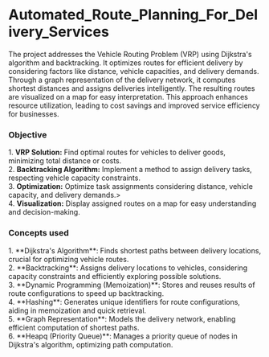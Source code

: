 # Automated_Route_Planning_For_Delivery_Services
The project addresses the Vehicle Routing Problem (VRP) using Dijkstra's algorithm and backtracking. It optimizes routes for efficient delivery by considering factors like distance, vehicle capacities, and delivery demands. Through a graph representation of the delivery network, it computes shortest distances and assigns deliveries intelligently. The resulting routes are visualized on a map for easy interpretation. This approach enhances resource utilization, leading to cost savings and improved service efficiency for businesses.

<h3>Objective</h3>
1. <b>VRP Solution:</b> Find optimal routes for vehicles to deliver goods, minimizing total distance or costs.<br>
2. <b>Backtracking Algorithm:</b> Implement a method to assign delivery tasks, respecting vehicle capacity constraints.<br>
3. <b>Optimization:</b> Optimize task assignments considering distance, vehicle capacity, and delivery demands.><br>
4. <b>Visualization:</b> Display assigned routes on a map for easy understanding and decision-making.<br>

<h3>Concepts used</h3>
1. **Dijkstra's Algorithm**: Finds shortest paths between delivery locations, crucial for optimizing vehicle routes.<br>
2. **Backtracking**: Assigns delivery locations to vehicles, considering capacity constraints and efficiently exploring possible solutions.<br>
3. **Dynamic Programming (Memoization)**: Stores and reuses results of route configurations to speed up backtracking.<br>
4. **Hashing**: Generates unique identifiers for route configurations, aiding in memoization and quick retrieval.<br>
5. **Graph Representation**: Models the delivery network, enabling efficient computation of shortest paths.<br>
6. **Heapq (Priority Queue)**: Manages a priority queue of nodes in Dijkstra's algorithm, optimizing path computation.<br>


